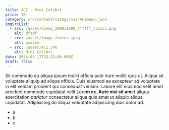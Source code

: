 ```yaml
---
title: ACI - Mini Colibri
price: 10
category: src/content/categories/Animaux.json
imgSrcList:
  - src: /asset/dummy_2000x1500_ffffff_cccccc.png
    alt: dfsdf
  - src: /asset/image_footer.jpeg
    alt: azeaze
  - src: /asset/AC1.JPG
    alt: Mini Colibri
date: 2024-05-17T22:25:00.000Z
draft: false
---
```


Sit commodo eu aliqua ipsum mollit officia aute irure mollit quis ut. Aliqua sit voluptate aliquip ad aliqua officia. Duis eiusmod ea excepteur ad voluptate in elit veniam proident qui consequat veniam. Labore elit eiusmod velit amet proident commodo cupidatat velit Lore**m ex. Aute nisi sit am**et aliqua exercitation *pariatur* consectetur aliqua quis amet ut aliquip aliqua cupidatat. Adipisicing do aliqua voluptate adipisicing duis dolor ad.

* a
* b
* c

